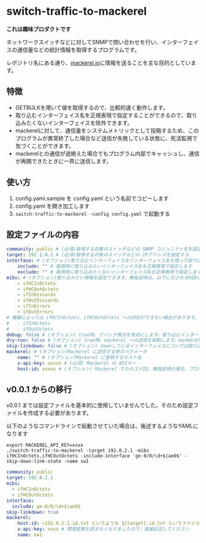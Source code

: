 # switch-traffic-to-mackerel

**これは趣味プロダクトです**

ネットワークスイッチなどに対してSNMPで問い合わせを行い、インターフェイスの通信量などの統計情報を取得するプログラムです。

レポジトリ名にある通り、[mackerel.io](https://ja.mackerel.io/)に情報を送ることを主な目的としています。

## 特徴

- GETBULKを用いて値を取得するので、比較的速く動作します。
- 取り込むインターフェイス名を正規表現で指定することができるので、取り込みたくないインターフェイスを除外できます。
- mackerelに対して、通信量をシステムメトリックとして投稿するため、このプログラムが異常終了した場合など送信が失敗している状態に、死活監視で気づくことができます。
- mackerelとの通信が途絶えた場合でもプログラム内部でキャッシュし、通信が再開できたときに一斉に送信します。

## 使い方

1. config.yaml.sample を config.yaml という名前でコピーします
2. config.yaml を開き加工します
3. `switch-traffic-to-mackerel -config config.yaml` で起動する

## 設定ファイルの内容

```yaml
community: public # (必須)取得する対象のスイッチなどの SNMP コミュニティ名を設定する
target: 192.2.0.1 # (必須)取得する対象のスイッチなどの IPアドレスを設定する
interface: # (オプション)取り込むインターフェイスをインターフェイス名を使って絞り込むことができます。includeとexcludeはそれぞれ排他です。
    include: "" # 取得時に取り込みたいインターフェイス名を正規表現で指定します
    exclude: "" # 取得時に取り込みたくないインターフェイス名を正規表現で指定します
mibs: # (オプション)取り込みたい情報を設定できます。無指定時は、以下に示されるMIBについての情報が取り込まれます
    - ifHCInOctets
    - ifHCOutOctets
    - ifInDiscards
    - ifOutDiscards
    - ifInErrors
    - ifOutErrors
# 機器によっては ifHCInOctets、ifHCOutOctets への対応ができない場合があります。その場合は、以下を明示的に指定する必要があります
#   - ifInOctets
#   - ifOutOctets
debug: false # (オプション) true時、デバッグ表示を有効にします。取り込むインターフェイス名およびその値を表示します
dry-run: false # (オプション) true時、mackerel への送信を抑制します。mackerel についての情報が設定ファイルに含まれてない場合は、強制的に true となります。
skip-linkdown: false # (オプション) downしているインターフェイスについては取り込みをスキップするオプションです
mackerel: # (オプション)Mackerel に送信する時のパラメータ
    name: "" # (オプション)Mackerel に登録するホスト名
    x-api-key: xxxxx # (必須) Mackerel の APIキー
    host-id: xxxxx # (オプション) Mackerel でのホストID、無指定時の場合、プログラム内で自動的に取得し、設定ファイルを更新します。
```

## v0.0.1 からの移行

v0.0.1 までは設定ファイルを基本的に使用していませんでした。そのため設定ファイルを作成する必要があります。

以下のようなコマンドラインで起動させていた場合は、後述するようなYAMLになります

```
export MACKEREL_API_KEY=xxxx
./switch-traffic-to-mackerel -target 192.0.2.1 -mibs ifHCInOctets,ifHCOutOctets -include-interface 'ge-0/0/\d+$|ae0$' -skip-down-link-state -name sw1
```

```yaml
community: public
target: 192.0.2.1
mibs:
  - ifHCInOctets
  - ifHCOutOctets
interface:
  include: ge-0/0/\d+$|ae0$
skip-linkdown: true
mackerel:
    host-id: <192.0.2.1.id.txt というような ${target}.id.txt というファイルにホストIDが記録されているので転記してください>
    x-api-key: xxxx # 環境変数を読まなくなりましたので、直接記述してください
    name: sw1
```


